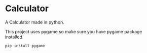 # Calculator
A Calculator made in python.

This project uses pygame so make sure you have pygame package installed.

`pip install pygame`